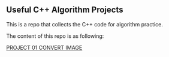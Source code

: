 ## Useful C++ Algorithm Projects

This is a repo that collects the C++ code for algorithm practice.

The content of this repo is as following:

[PROJECT 01 CONVERT IMAGE](./01ImageConvert/GUIDE/DIRECT.md)
